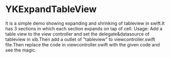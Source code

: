 # YKExpandTableView
It is a simple demo showing expanding and shrinking of tableview in swift.It has 3 sections in which each section expands on tap of cell.
Usage:
Add a table view to the view controller and set the delegate&datasource of tableview in xib.Then add a outlet of "tableview" to viewcontroller.swift file.Then replace the code in viewcontroller.swift with the given code and see the magic.
